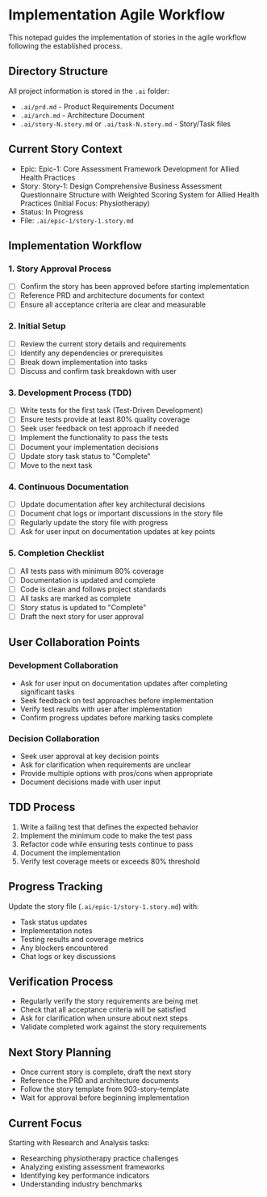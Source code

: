 # Implementation Agile Workflow

This notepad guides the implementation of stories in the agile workflow following the established process.

## Directory Structure
All project information is stored in the `.ai` folder:
- `.ai/prd.md` - Product Requirements Document
- `.ai/arch.md` - Architecture Document
- `.ai/story-N.story.md` or `.ai/task-N.story.md` - Story/Task files

## Current Story Context

- Epic: Epic-1: Core Assessment Framework Development for Allied Health Practices
- Story: Story-1: Design Comprehensive Business Assessment Questionnaire Structure with Weighted Scoring System for Allied Health Practices (Initial Focus: Physiotherapy)
- Status: In Progress
- File: `.ai/epic-1/story-1.story.md`

## Implementation Workflow

### 1. Story Approval Process
- [ ] Confirm the story has been approved before starting implementation
- [ ] Reference PRD and architecture documents for context
- [ ] Ensure all acceptance criteria are clear and measurable

### 2. Initial Setup

- [ ] Review the current story details and requirements
- [ ] Identify any dependencies or prerequisites
- [ ] Break down implementation into tasks
- [ ] Discuss and confirm task breakdown with user

### 3. Development Process (TDD)

- [ ] Write tests for the first task (Test-Driven Development)
- [ ] Ensure tests provide at least 80% quality coverage
- [ ] Seek user feedback on test approach if needed
- [ ] Implement the functionality to pass the tests
- [ ] Document your implementation decisions
- [ ] Update story task status to "Complete"
- [ ] Move to the next task

### 4. Continuous Documentation

- [ ] Update documentation after key architectural decisions
- [ ] Document chat logs or important discussions in the story file
- [ ] Regularly update the story file with progress
- [ ] Ask for user input on documentation updates at key points

### 5. Completion Checklist

- [ ] All tests pass with minimum 80% coverage
- [ ] Documentation is updated and complete
- [ ] Code is clean and follows project standards
- [ ] All tasks are marked as complete
- [ ] Story status is updated to "Complete"
- [ ] Draft the next story for user approval

## User Collaboration Points

### Development Collaboration
- Ask for user input on documentation updates after completing significant tasks
- Seek feedback on test approaches before implementation
- Verify test results with user after implementation
- Confirm progress updates before marking tasks complete

### Decision Collaboration
- Seek user approval at key decision points
- Ask for clarification when requirements are unclear
- Provide multiple options with pros/cons when appropriate
- Document decisions made with user input

## TDD Process

1. Write a failing test that defines the expected behavior
2. Implement the minimum code to make the test pass
3. Refactor code while ensuring tests continue to pass
4. Document the implementation
5. Verify test coverage meets or exceeds 80% threshold

## Progress Tracking

Update the story file (`.ai/epic-1/story-1.story.md`) with:
- Task status updates
- Implementation notes
- Testing results and coverage metrics
- Any blockers encountered
- Chat logs or key discussions

## Verification Process
- Regularly verify the story requirements are being met
- Check that all acceptance criteria will be satisfied
- Ask for clarification when unsure about next steps
- Validate completed work against the story requirements

## Next Story Planning
- Once current story is complete, draft the next story
- Reference the PRD and architecture documents
- Follow the story template from 903-story-template
- Wait for approval before beginning implementation

## Current Focus
Starting with Research and Analysis tasks:
- Researching physiotherapy practice challenges
- Analyzing existing assessment frameworks
- Identifying key performance indicators
- Understanding industry benchmarks 